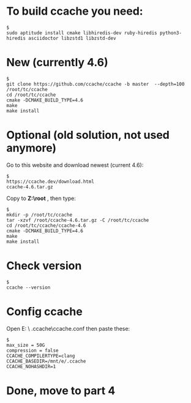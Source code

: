 # To build ccache you need:

	$ 
	sudo aptitude install cmake libhiredis-dev ruby-hiredis python3-hiredis asciidoctor libzstd1 libzstd-dev

# New (currently 4.6)
	$
	git clone https://github.com/ccache/ccache -b master  --depth=100 /root/tc/ccache
	cd /root/tc/ccache
	cmake -DCMAKE_BUILD_TYPE=4.6
	make
	make install


# Optional (old solution, not used anymore)
  
  Go to this website and download newest (current 4.6):
    
    $ 
    https://ccache.dev/download.html
    ccache-4.6.tar.gz

  Copy to **Z:\root** , then type:
  
  	$ 
	mkdir -p /root/tc/ccache
	tar -xzvf /root/ccache-4.6.tar.gz -C /root/tc/ccache
	cd /root/tc/ccache/ccache-4.6
	cmake -DCMAKE_BUILD_TYPE=4.6
	make
	make install


# Check version

	$ 
	ccache --version
	
# Config ccache 


Open E: \ .ccache\ccache.conf then paste these:

	$ 
	max_size = 50G
	compression = false
	CCACHE_COMPILERTYPE=clang
	CCACHE_BASEDIR=/mnt/e/.ccache
	CCACHE_NOHASHDIR=1

# Done, move to part 4
